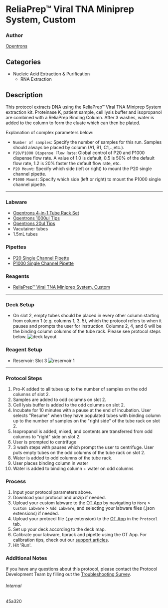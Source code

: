 # ReliaPrep™ Viral TNA Miniprep System, Custom

### Author
[Opentrons](https://opentrons.com/)


## Categories
* Nucleic Acid Extraction & Purification
	* RNA Extraction

## Description
This protocol extracts DNA using the ReliaPrep™ Viral TNA Miniprep System extraction kit. Proteinase K, patient sample, cell lysis buffer and isopropanol are combined with a ReliaPrep Binding Column. After 3 washes, water is added to the column to form the eluate which can then be plated.  


Explanation of complex parameters below:
* `Number of samples`: Specify the number of samples for this run. Samples should always be placed by column (A1, B1, C1,..,etc.).
* `P20/P1000 Dispense Flow Rate`: Global control of P20 and P1000 dispense flow rate. A value of 1.0 is default, 0.5 is 50% of the default flow rate, 1.2 is 20% faster the default flow rate, etc.
* `P20 Mount`: Specify which side (left or right) to mount the P20 single channel pipette.
* `P1000 Mount`: Specify which side (left or right) to mount the P1000 single channel pipette.


---

### Labware
* [Opentrons 4-in-1 Tube Rack Set](https://shop.opentrons.com/collections/racks-and-adapters/products/tube-rack-set-1)
* [Opentrons 1000ul Tips](https://shop.opentrons.com/collections/opentrons-tips/products/opentrons-1000ul-tips)
* [Opentrons 20ul Tips](https://shop.opentrons.com/collections/opentrons-tips/products/opentrons-20ul-filter-tips)
* Vacutainer tubes
* 1.5mL tubes


### Pipettes
* [P20 Single Channel Pipette](https://shop.opentrons.com/collections/ot-2-robot/products/single-channel-electronic-pipette)
* [P1000 Single Channel Pipette](https://shop.opentrons.com/collections/ot-2-robot/products/single-channel-electronic-pipette)

### Reagents
* [ReliaPrep™ Viral TNA Miniprep System, Custom](https://www.promega.com/products/nucleic-acid-extraction/viral-rna-extraction-viral-dna-extraction/reliaprep-viral-tna-miniprep-system-custom/?catNum=AX4820)


---

### Deck Setup

* On slot 2, empty tubes should be placed in every other column starting from column 1 (e.g. columns 1, 3, 5), which the protocol refers to when it pauses and prompts the user for instruction. Columns 2, 4, and 6 will be the binding column columns of the tube rack. Please see protocol steps below.
![deck layout](https://opentrons-protocol-library-website.s3.amazonaws.com/custom-README-images/45a320/Screen+Shot+2021-07-29+at+6.37.40+PM.png)

### Reagent Setup

* Reservoir: Slot 3
![reservoir 1](https://opentrons-protocol-library-website.s3.amazonaws.com/custom-README-images/45a320/Screen+Shot+2021-07-26+at+4.16.01+PM.png)


---

### Protocol Steps
1. Pro-K added to all tubes up to the number of samples on the odd columns of slot 2.
2. Samples are added to odd columns on slot 2.
3. Cell lysis buffer is added to the odd columns on slot 2.
4. Incubate for 10 minutes with a pause at the end of incubation. User selects "Resume" when they have populated tubes with binding column up to the number of samples on the "right side" of the tube rack on slot 2.
5. Isopropanol is added, mixed, and contents are transferred from odd columns to "right" side on slot 2.
6. User is prompted to centrifuge
7. 3 wash steps with pauses which prompt the user to centrifuge. User puts empty tubes on the odd columns of the tube rack on slot 2.
8. Water is added to odd columns of the tube rack.
9. User places binding column in water
10. Water is added to binding column + water on odd columns

### Process
1. Input your protocol parameters above.
2. Download your protocol and unzip if needed.
3. Upload your custom labware to the [OT App](https://opentrons.com/ot-app) by navigating to `More` > `Custom Labware` > `Add Labware`, and selecting your labware files (.json extensions) if needed.
4. Upload your protocol file (.py extension) to the [OT App](https://opentrons.com/ot-app) in the `Protocol` tab.
5. Set up your deck according to the deck map.
6. Calibrate your labware, tiprack and pipette using the OT App. For calibration tips, check out our [support articles](https://support.opentrons.com/en/collections/1559720-guide-for-getting-started-with-the-ot-2).
7. Hit 'Run'.

### Additional Notes
If you have any questions about this protocol, please contact the Protocol Development Team by filling out the [Troubleshooting Survey](https://protocol-troubleshooting.paperform.co/).

###### Internal
45a320
